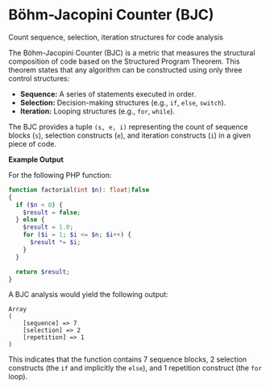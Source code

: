 # Böhm-Jacopini Counter (BJC)

Count sequence, selection, iteration structures for code analysis

The Böhm-Jacopini Counter (BJC) is a metric that measures the structural composition of code based on the Structured Program Theorem.
This theorem states that any algorithm can be constructed using only three control structures:

* **Sequence:** A series of statements executed in order.
* **Selection:** Decision-making structures (e.g., `if`, `else`, `switch`).
* **Iteration:** Looping structures (e.g., `for`, `while`).

The BJC provides a tuple `(s, e, i)` representing the count of sequence blocks (`s`), selection constructs (`e`), and iteration constructs (`i`) in a given piece of code.

**Example Output**

For the following PHP function:

```php
function factorial(int $n): float|false
{
  if ($n < 0) {
    $result = false;
  } else {
    $result = 1.0;
    for ($i = 1; $i <= $n; $i++) {
      $result *= $i;
    }
  }

  return $result;
}
```

A BJC analysis would yield the following output:

```
Array
(
    [sequence] => 7
    [selection] => 2
    [repetition] => 1
)
```

This indicates that the function contains 7 sequence blocks, 2 selection constructs (the `if` and implicitly the `else`), and 1 repetition construct (the `for` loop).
